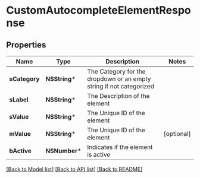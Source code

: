 # CustomAutocompleteElementResponse

## Properties
Name | Type | Description | Notes
------------ | ------------- | ------------- | -------------
**sCategory** | **NSString*** | The Category for the dropdown or an empty string if not categorized | 
**sLabel** | **NSString*** | The Description of the element | 
**sValue** | **NSString*** | The Unique ID of the element | 
**mValue** | **NSString*** | The Unique ID of the element | [optional] 
**bActive** | **NSNumber*** | Indicates if the element is active | 

[[Back to Model list]](../README.md#documentation-for-models) [[Back to API list]](../README.md#documentation-for-api-endpoints) [[Back to README]](../README.md)


